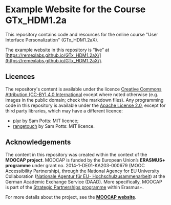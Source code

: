 # Example Website for the Course GTx_HDM1.2a

This repository contains code and resources for the online course "User Interface Personalization" (GTx_HDM1.2aX).

The example website in this repository is “live” at 
[https://remexlabs.github.io/GTx_HDM1.2aX/](https://remexlabs.github.io/GTx_HDM1.2aX/).


## Licences

The repository's content is available under the licence [Creative Commons Attribution (CC-BY) 4.0 International](https://creativecommons.org/licenses/by/4.0/)
except where noted otherwise (e.g. images in the public domain; check the markdown files).
Any programming code in this repository is available under the [Apache License 2.0](LICENSE),
except for third party libraries, which may have a different licence:

* [plyr](https://github.com/sampotts/plyr) by Sam Potts: MIT licence;
* [rangetouch](https://github.com/sampotts/rangetouch) by Sam Potts: MIT licence.

## Acknowledgements

The content in this repository was created within the context of the **MOOCAP project**.
MOOCAP is funded by the European Union’s **ERASMUS+ programme** under grant no. 2014-1-DE01-KA203-000679 (MOOC Accessibility Partnership), through the National Agency for EU University Collaboration ([Nationale Agentur für EU- Hochschulzusammenarbeit](https://eu.daad.de/)) at the German Academic Exchange Service (DAAD). More specifically, MOOCAP is part of the [Strategic Partnerships programme](https://ec.europa.eu/programmes/erasmus-plus/opportunities-for-organisations/innovation-good-practices/strategic-partnerships_en) within Erasmus+.

For more details about the project, see the **[MOOCAP website](http://gpii.eu/moocap/)**.

